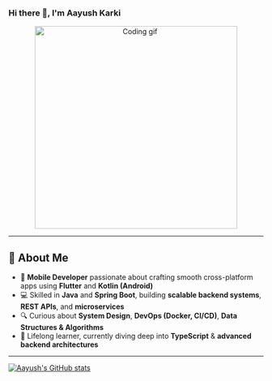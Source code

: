 ### Hi there 👋, I'm Aayush Karki

<p align="center">
  <img src="https://github.com/karkiayush/karkiayush/blob/main/assets/coding.gif" width="400px" alt="Coding gif"/>
</p>

---

## 🚀 About Me
- 📱 **Mobile Developer** passionate about crafting smooth cross-platform apps using **Flutter** and **Kotlin (Android)**  
- 💻 Skilled in **Java** and **Spring Boot**, building **scalable backend systems**, **REST APIs**, and **microservices**  
- 🔍 Curious about **System Design**, **DevOps (Docker, CI/CD)**, **Data Structures & Algorithms**
- 📖 Lifelong learner, currently diving deep into **TypeScript** & **advanced backend architectures**  


---
[![Aayush's GitHub stats](https://github-readme-stats.vercel.app/api?username=karkiayush&show_icons=true&theme=dark#gh-dark-mode-only)](https://github.com/anuraghazra/github-readme-stats#gh-dark-mode-only)

